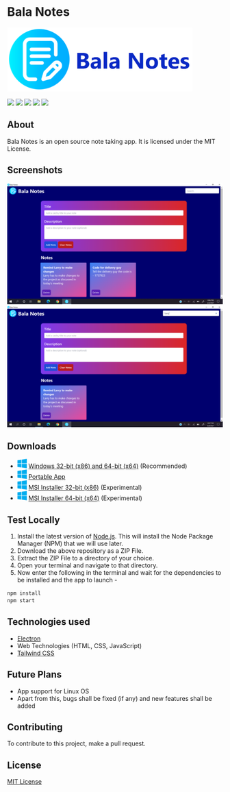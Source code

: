 # Bala Notes

<img src="./screenshots/banner.png" alt="Banner" height="150"/>

<span>![](https://img.shields.io/static/v1?style=for-the-badge&label=Made%20with&message=Javascript&color=yellow) [![](https://img.shields.io/static/v1?style=for-the-badge&label=license&message=MIT&color=blue)](./LICENSE) ![](https://img.shields.io/static/v1?style=for-the-badge&label=Made%20with&message=Electron&color=blueviolet) ![](https://img.shields.io/static/v1?style=for-the-badge&label=npm&message=v7.7.1&color=blue) ![](https://img.shields.io/static/v1?style=for-the-badge&label=Uses&message=TailwindCSS&color=009dff)</span>

## About

Bala Notes is an open source note taking app. It is licensed under the MIT License.

## Screenshots

![Screenshot 1](./screenshots/Screenshot.png)
![Screenshot 2](./screenshots/Screenshot_2.png)

## Downloads

- <img src="./screenshots/windows.png" width="22">  [Windows 32-bit (x86) and 64-bit (x64)](https://github.com/K-Balaji/BalaNotes/releases/download/4.0.0/Bala_Notes_Setup_x86_x64.exe)  (Recommended)
- <img src="./screenshots/windows.png" width="22">  [Portable App](https://github.com/K-Balaji/BalaNotes/releases/download/4.0.0/Bala_Notes_Portable.exe)
- <img src="./screenshots/windows.png" width="22">  [MSI Installer 32-bit (x86)](https://github.com/K-Balaji/BalaNotes/releases/download/4.0.0/Bala_Notes_x86.msi) (Experimental)
- <img src="./screenshots/windows.png" width="22">  [MSI Installer 64-bit (x64)](https://github.com/K-Balaji/BalaNotes/releases/download/4.0.0/Bala_Notes_x64.msi) (Experimental)

## Test Locally

1. Install the latest version of <a href="https://nodejs.org/" target="_blank">Node.js</a>. This will install the Node Package Manager (NPM) that we will use later.
2. Download the above repository as a ZIP File.
3. Extract the ZIP File to a directory of your choice.
4. Open your terminal and navigate to that directory.
5. Now enter the following in the terminal and wait for the dependencies to be installed and the app to launch -

```sh
npm install
npm start
```

## Technologies used

- <a href="https://www.electronjs.org/" target="_blank">Electron</a>
- Web Technologies (HTML, CSS, JavaScript)
- <a href="https://tailwindcss.com/" target="_blank">Tailwind CSS</a>

## Future Plans

- App support for Linux OS
- Apart from this, bugs shall be fixed (if any) and new features shall be added

## Contributing

To contribute to this project, make a pull request.

## License

[MIT License](./LICENSE)
